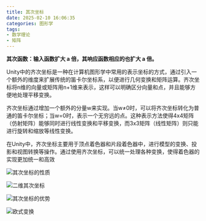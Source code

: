 ```yaml
---
title: 其次坐标
date: 2025-02-10 16:06:35
categories: 图形学
tags: 
- 数学理论
- 矩阵
---
```


**其次函数：输入函数扩大 a 倍，其响应函数相应的也扩大 a 倍。**

Unity中的齐次坐标是一种在计算机图形学中常用的表示坐标的方式，通过引入一个额外的维度来扩展传统的笛卡尔坐标系，以便进行几何变换和矩阵运算。‌齐次坐标将n维的向量或矩阵用n+1维来表示，这样可以明确区分向量和点，并且能够方便地处理平移变换‌。

齐次坐标通过增加一个额外的分量w来实现。当w≠0时，可以将齐次坐标转化为普通的笛卡尔坐标；当w=0时，表示一个无穷远的点‌。这种表示方法使得4x4矩阵（仿射矩阵）能够同时进行线性变换和平移变换，而3x3矩阵（线性矩阵）则只能进行旋转和缩放等线性变换‌。

在Unity中，齐次坐标主要用于顶点着色器和片段着色器中，进行模型的变换、投影和视图转换等操作。通过使用齐次坐标，可以统一处理各种变换，使得着色器的实现更加统一和高效‌

![](p1.png "其次坐标的性质") <br>

![](p2.png "二维其次坐标") <br>

![](p3.png "其次坐标的优势") <br>

![](p4.png "欧式变换") <br>